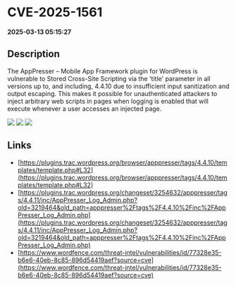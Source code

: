 # CVE-2025-1561

**2025-03-13 05:15:27**

## Description
The AppPresser – Mobile App Framework plugin for WordPress is vulnerable to Stored Cross-Site Scripting via the 'title' parameter in all versions up to, and including, 4.4.10 due to insufficient input sanitization and output escaping. This makes it possible for unauthenticated attackers to inject arbitrary web scripts in pages when logging is enabled that will execute whenever a user accesses an injected page.

![](https://img.shields.io/static/v1?label=Score&message=7.2&color=red)
![](https://img.shields.io/static/v1?label=Severity&message=HIGH&color=red)
![](https://img.shields.io/static/v1?label=CWE&message=XSS&color=green)

## Links
- [https://plugins.trac.wordpress.org/browser/apppresser/tags/4.4.10/templates/template.php#L32](https://plugins.trac.wordpress.org/browser/apppresser/tags/4.4.10/templates/template.php#L32)
- [https://plugins.trac.wordpress.org/changeset/3254632/apppresser/tags/4.4.11/inc/AppPresser_Log_Admin.php?old=3219464&old_path=apppresser%2Ftags%2F4.4.10%2Finc%2FAppPresser_Log_Admin.php](https://plugins.trac.wordpress.org/changeset/3254632/apppresser/tags/4.4.11/inc/AppPresser_Log_Admin.php?old=3219464&old_path=apppresser%2Ftags%2F4.4.10%2Finc%2FAppPresser_Log_Admin.php)
- [https://www.wordfence.com/threat-intel/vulnerabilities/id/77328e35-b6e6-40eb-8c85-896d54419aef?source=cve](https://www.wordfence.com/threat-intel/vulnerabilities/id/77328e35-b6e6-40eb-8c85-896d54419aef?source=cve)
